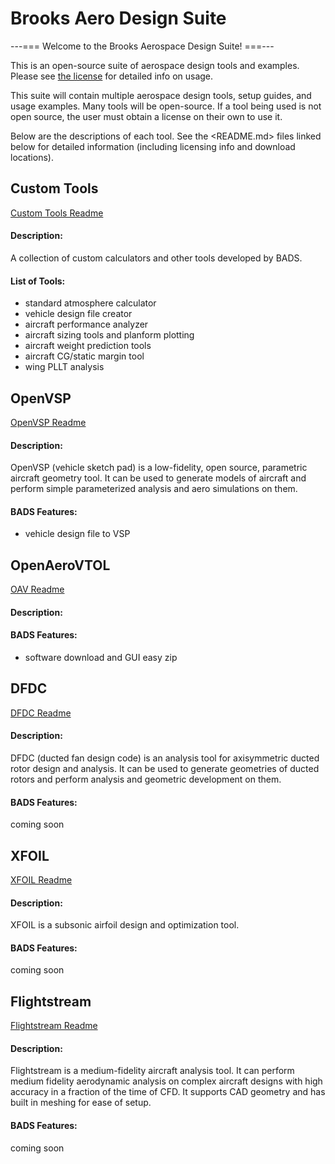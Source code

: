 # Brooks Aero Design Suite

---=== Welcome to the Brooks Aerospace Design Suite! ===---


This is an open-source suite of aerospace design tools and examples.
Please see [the license](LICENSE.md) for detailed info on usage.

This suite will contain multiple aerospace design tools, setup guides,
and usage examples.
Many tools will be open-source. If a tool being used is not open source,
the user must obtain a license on their own to use it.

Below are the descriptions of each tool. See the <README.md> files linked
below for detailed information (including licensing info
and download locations).

## Custom Tools
[Custom Tools Readme](CUSTOM/README.md)
#### Description:
A collection of custom calculators and other tools developed by BADS.

#### List of Tools:
- standard atmosphere calculator
- vehicle design file creator
- aircraft performance analyzer
- aircraft sizing tools and planform plotting
- aircraft weight prediction tools
- aircraft CG/static margin tool
- wing PLLT analysis
                                      
## OpenVSP
[OpenVSP Readme](OpenVSP/README.md)
#### Description:
OpenVSP (vehicle sketch pad) is a low-fidelity, open source, parametric
aircraft geometry tool. It can be used to generate models of aircraft
and perform simple parameterized analysis and aero simulations on them.       

#### BADS Features: 
- vehicle design file to VSP

## OpenAeroVTOL
[OAV Readme](OAV/README.md)
#### Description:

#### BADS Features:
- software download and GUI easy zip

## DFDC
[DFDC Readme](DFDC/README.md)
#### Description:
DFDC (ducted fan design code) is an analysis tool for axisymmetric ducted
rotor design and analysis. It can be used to generate geometries of ducted
rotors and perform analysis and geometric development on them.

#### BADS Features:
coming soon

## XFOIL
[XFOIL Readme](XFOIL/README.md)
#### Description:
XFOIL is a subsonic airfoil design and optimization tool.

#### BADS Features:
coming soon

## Flightstream
[Flightstream Readme](Flightstream/README.MD)
#### Description:
Flightstream is a medium-fidelity aircraft analysis tool. It can perform
medium fidelity aerodynamic analysis on complex aircraft designs with high
accuracy in a fraction of the time of CFD. It supports CAD geometry and has
built in meshing for ease of setup.

#### BADS Features:
coming soon
